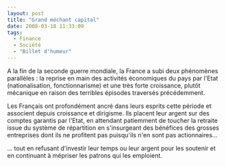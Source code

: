 ```yaml
---
layout: post
title: "Grand méchant capital"
date: 2008-03-18 11:33:09
tags:
  - Finance
  - Société
  - "Billet d'humeur"
---
```


A la fin de la seconde guerre mondiale, la France a subi deux phénomènes parallèles&nbsp;: la reprise en main des activités économiques du pays par l'Etat (nationalisation, fonctionnarisme) et une très forte croissance, plutôt mécanique en raison des terribles épisodes traversés précédemment.

<!-- more -->

Les Français ont profondément ancré dans leurs esprits cette période et associent depuis croissance et dirigisme. Ils placent leur argent sur des comptes garantis par l'Etat, en attendant patiemment de toucher la retraite issue du système de répartition en s'insurgeant des bénéfices des grosses entreprises dont ils ne profitent pas puisqu'ils n'en sont pas actionnaires&#8230;

&#8230; tout en refusant d'investir leur temps ou leur argent pour les soutenir et en continuant à mépriser les patrons qui les emploient.